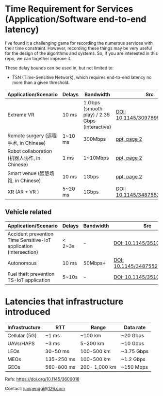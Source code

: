 # Time Requirement for Services (Application/Software end-to-end latency)
I've found it a challenging game for recording the numerous services with
their time constraint. However, recording these things may be very useful for
the design of the algorithms and systems. So, if you are interested in this
repo, we can together improve it.

These delay bounds can be used in, but not limited to:
- TSN (Time-Sensitive Network), which requires end-to-end latency no more
  than a given threshold.



| Application/Scenario |  Delays |  Bandwidth | Src  |
|           ---        |    ---  |      ---   | ---  | 
| Extreme VR           |  10 ms  |    1 Gbps (smooth play) / 2.35 Gbps (interactive) |  [DOI: 10.1145/3097895.3097901](https://dl.acm.org/doi/10.1145/3097895.3097901)
| Remote surgery  (远程手术, in Chinese)     | 1~10 ms |    300Mbps |  [ppt, page 2](http://www.ecconsortium.net/Uploads/file/20200506/20200506131731_63298.pdf)
| Robot collaboration (机器人协作, in Chinese) |   1 ms  |   1~10Mbps |  [ppt, page 2](http://www.ecconsortium.net/Uploads/file/20200506/20200506131731_63298.pdf)
| Smart venue (智慧场馆, in Chinese)          |  10 ms  |    1Gbps   |  [ppt, page 2](http://www.ecconsortium.net/Uploads/file/20200506/20200506131731_63298.pdf)
| XR (AR + VR )        |  5~20 ms  |    1Gbps   |  [DOI: 10.1145/3487552.3487815](https://doi.org/10.1145/3487552.3487815)


## Vehicle related
| Application/Scenario |  Delays |  Bandwidth | Src  |
|           ---        |    ---  |      ---   | ---  | 
| Accident prevention Time Sensitive-IoT application (intersection)        |  < 2~3s  |    -   |  [DOI: 10.1145/3510411](https://doi.org/10.1145/3510411)
| Autonomous           |   10 ms  |    50Mbps+ |  [DOI: 10.1145/3487552.3487815](https://doi.org/10.1145/3487552.3487815)
| Fuel theft prevention TS-IoT application        |  5~10s  |    -   |  [DOI: 10.1145/3510411](https://doi.org/10.1145/3510411)


# Latencies that infrastructure introduced 
| Infrastructure       |  RTT |     Range  | Data rate  |
|           ---        |    ---  |      ---   | ---        | 
|    Cellular (5G)     |    ~1 ms  |      ~100 km   |   ~20 Gbps     | 
|    UAVs/HAPS         |    ~3 ms  |      5-200 km   |    ~10 Gbps     | 
|    LEOs              |    30-50 ms  |     100-500 km   |    ~3.75 Gbps     | 
|    MEOs              |    135-250 ms  |      100-500 km   |    ~1.2 Gbps     | 
|    GEOs              |    560-800 ms |     200- 1,000 km  |    ~150 Mbps     | 
Refs: https://doi.org/10.1145/3606018

Contact: jianpengqi@126.com
